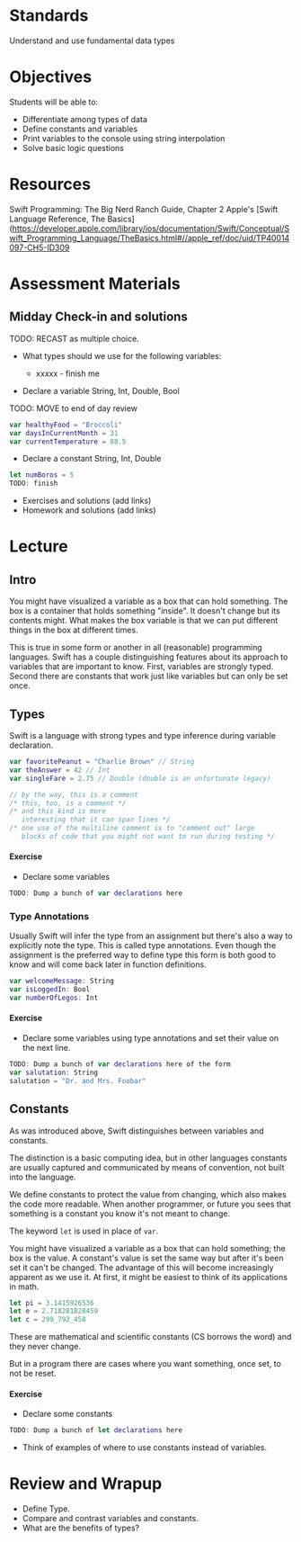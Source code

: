 # Standards 
Understand and use fundamental data types

# Objectives
Students will be able to:
* Differentiate among types of data
* Define constants and variables
* Print variables to the console using string interpolation
* Solve basic logic questions

# Resources
Swift Programming: The Big Nerd Ranch Guide, Chapter 2
Apple's [Swift Language Reference, The Basics](https://developer.apple.com/library/ios/documentation/Swift/Conceptual/Swift_Programming_Language/TheBasics.html#//apple_ref/doc/uid/TP40014097-CH5-ID309

# Assessment Materials
## Midday Check-in and solutions
TODO: RECAST as multiple choice.
* What types should we use for the following variables:
	* xxxxx - finish me 

* Declare a variable String, Int, Double, Bool

TODO: MOVE to end of day review
```swift
var healthyFood = "Broccoli"
var daysInCurrentMonth = 31
var currentTemperature = 88.5
```
* Declare a constant String, Int, Double
```swift
let numBoros = 5
TODO: finish
```
- Exercises and solutions (add links)
- Homework and solutions (add links)

# Lecture
## Intro
You might have visualized a variable as a box that can hold something. The box is a container that holds something "inside". It doesn't change but its contents might. What makes the box variable is that we can put different things in the box at different times.

This is true in some form or another in all (reasonable) programming languages. Swift has a couple distinguishing features about its approach to variables that are important to know. First, variables are strongly typed. Second there are constants that work just like variables but can only be set once.

## Types
Swift is a language with strong types and type inference during variable declaration.

```swift
var favoritePeanut = "Charlie Brown" // String
var theAnswer = 42 // Int
var singleFare = 2.75 // Double (double is an unfortunate legacy)

// by the way, this is a comment
/* this, too, is a comment */
/* and this kind is more
   interesting that it can span lines */
/* one use of the multiline comment is to "comment out" large
   blocks of code that you might not want to run during testing */
```

#### Exercise

* Declare some variables

```swift
TODO: Dump a bunch of var declarations here
```

### Type Annotations

Usually Swift will infer the type from an assignment but there's also a way to explicitly note the type. This is called type annotations. Even though the assignment is the preferred way to define type this form is both good to know and will come back later in function definitions.

```swift
var welcomeMessage: String
var isLoggedIn: Bool
var numberOfLegos: Int
```

#### Exercise

* Declare some variables using type annotations and set their value on the next line.

```swift
TODO: Dump a bunch of var declarations here of the form
var salutation: String
salutation = "Dr. and Mrs. Foobar"
```

## Constants
As was introduced above, Swift distinguishes between variables and constants.

The distinction is a basic computing idea, but in other languages constants are usually captured and communicated by means of convention, not built into the language.

We define constants to protect the value from changing, which also makes the code more readable. When another programmer, or future you sees that something is a constant you know it's not meant to change.

The keyword ```let``` is used in place of ```var```.

You might have visualized a variable as a box that can hold something; the box is the value. A constant's value is set the same way but after it's been set it can't be changed. The advantage of this will become increasingly apparent as we use it. At first, it might be easiest to think of its applications in math.

```swift
let pi = 3.1415926536
let e = 2.718281828459
let c = 299_792_458
``` 

These are mathematical and scientific constants (CS borrows the word) and they never change. 

But in a program there are cases where you want something, once set, to not be reset. 

#### Exercise
* Declare some constants
```swift
TODO: Dump a bunch of let declarations here
```
* Think of examples of where to use constants instead of variables.

# Review and Wrapup

* Define Type.
* Compare and contrast variables and constants.
* What are the benefits of types?

